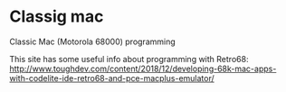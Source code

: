 # Classig mac
Classic Mac (Motorola 68000) programming

This site has some useful info about programming with Retro68:
http://www.toughdev.com/content/2018/12/developing-68k-mac-apps-with-codelite-ide-retro68-and-pce-macplus-emulator/
